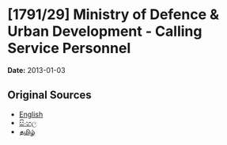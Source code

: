 # [1791/29] Ministry of Defence & Urban Development - Calling Service Personnel

**Date:** 2013-01-03

## Original Sources

- [English](https://documents.gov.lk/view/extra-gazettes/2013/1/1791-29_E.pdf)
- [සිංහල](https://documents.gov.lk/view/extra-gazettes/2013/1/1791-29_S.pdf)
- [தமிழ்](https://documents.gov.lk/view/extra-gazettes/2013/1/1791-29_T.pdf)
